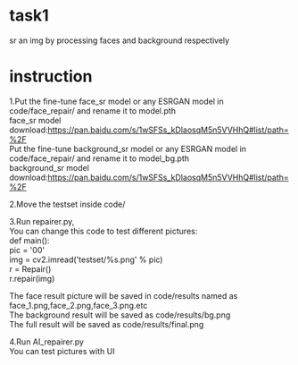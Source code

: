 # task1
sr an img by processing faces and background respectively   
# instruction
1.Put the fine-tune face_sr model or any ESRGAN model in code/face_repair/ and rename it to model.pth   
face_sr model download:https://pan.baidu.com/s/1wSFSs_kDlaosqM5n5VVHhQ#list/path=%2F   
Put the fine-tune background_sr model or any ESRGAN model in code/face_repair/ and rename it to model_bg.pth   
background_sr model download:https://pan.baidu.com/s/1wSFSs_kDlaosqM5n5VVHhQ#list/path=%2F   
   
2.Move the testset inside code/   
   
3.Run repairer.py,   
You can change this code to test different pictures:   
def main():   
    pic = '00'   
    img = cv2.imread('testset/%s.png' % pic)   
    r = Repair()   
    r.repair(img)   
   
The face result picture will be saved in code/results named as face_1.png,face_2.png,face_3.png.etc   
The background result will be saved as code/results/bg.png   
The full result will be saved as code/results/final.png   
   
4.Run AI_repairer.py   
You can test pictures with UI   
